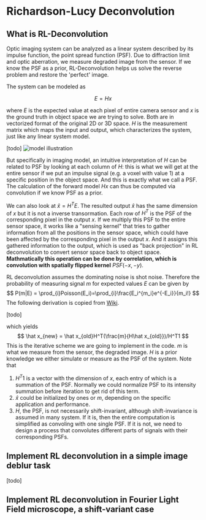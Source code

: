 # Richardson-Lucy Deconvolution

## What is RL-Deconvolution

Optic imaging system can be analyzed as a linear system described by its impulse function, the point spread function (PSF). Due to diffraction limit and optic aberration, we measure degraded image from the sensor. If we know the PSF as a prior, RL-Deconvolution helps us solve the reverse problem and restore the 'perfect' image.

The system can be modeled as

$$
E = Hx
$$

where $E$ is the expected value at each pixel of entire camera sensor and $x$ is the ground truth in object space we are trying to solve. Both are in vectorized format of the original 2D or 3D space. $H$ is the measurement matrix which maps the input and output, which characterizes the system, just like any linear system model. 

[todo]
![model illustration](../assets/a.jpg)

But specifically in imaging model, an intuitive interpretation of $H$ can be related to PSF by looking at each column of $H$: this is what we will get at the entire sensor if we put an impulse signal (e.g. a voxel with value 1) at a specific position in the object space. And this is exactly what we call a PSF. The calculation of the forward model $Hx$ can thus be computed via convolution if we know PSF as a prior. 

We can also look at $\hat x = H^TE$. The resulted output $\hat x$ has the same dimension of $x$ but it is not a inverse transormation. Each row of $H^T$ is the PSF of the corresponding pixel in the output $x$. If we multiply this PSF to the entire sensor space, it works like a "sensing kernel" that tries to gather information from all the positions in the sensor space, which could have been affected by the corresponding pixel in the output $x$. And it assigns this gathered information to the output, which is used as "back projection" in RL deconvolution to convert sensor space back to object space. __Mathmatically this operation can be done by correlation, which is convolution with spatially flipped kernel__ $PSF(-x,-y)$.

RL deconvolution assumes the dominating noise is shot noise. Therefore the probability of measuring signal $m$ for expected values $E$ can be given by
$$
P(m|E) = \prod_{i}Poisson(E_i)=\prod_{i}\frac{E_i^{m_i}e^{-E_i}}{m_i!} 
$$
The following derivation is copied from [Wiki](https://en.wikipedia.org/wiki/Richardson%E2%80%93Lucy_deconvolution).

[todo]

which yields
$$
\hat x_{new} = \hat x_{old}H^T(\frac{m}{H\hat x_{old}})/H^T1
$$
This is the iterative scheme we are going to implement in the code. $m$ is what we measure from the sensor, the degraded image. $H$ is a prior knowledge we either simulate or measure as the PSF of the system. Note that
1. $H^T1$ is a vector with the dimension of $x$, each entry of which is a summation of the PSF. Normally we could normalize PSF to its intensity summation before iteration to get rid of this term.
2. $\hat x$ could be initialized by ones or $m$, depending on the specific application and performance.
3. $H$, the PSF, is not necessarily shift-invariant, although shift-invariance is assumed in many system. If it is, then the entire computation is simplified as convoling with one single PSF. If it is not, we need to design a process that convolutes different parts of signals with their corresponding PSFs.

## Implement RL deconvolution in a simple image deblur task

[todo]

## Implement RL deconvolution in Fourier Light Field microscope, a shift-variant case

